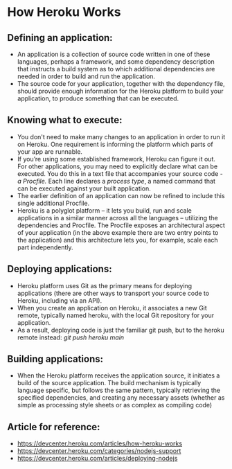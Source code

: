 # How Heroku Works

## Defining an application:
- An application is a collection of source code written in one of these languages, perhaps a framework, and some dependency description that instructs a build system as to which additional dependencies are needed in order to build and run the application.
- The source code for your application, together with the dependency file, should provide enough information for the Heroku platform to build your application, to produce something that can be executed.
## Knowing what to execute:
- You don't need to make many changes to an application in order to run it on Heroku. One requirement is informing the platform which parts of your app are runnable.
- If you’re using some established framework, Heroku can figure it out. For other applications, you may need to explicitly declare what can be executed. You do this in a text file that accompanies your source code - *a Procfile.* Each line declares a *process type*, a named command that can be executed against your built application.
- The earlier definition of an application can now be refined to include this single additional Procfile.
- Heroku is a polyglot platform – it lets you build, run and scale applications in a similar manner across all the languages – utilizing the dependencies and Procfile. The Procfile exposes an architectural aspect of your application (in the above example there are two entry points to the application) and this architecture lets you, for example, scale each part independently.
## Deploying applications:
- Heroku platform uses Git as the primary means for deploying applications (there are other ways to transport your source code to Heroku, including via an API).
- When you create an application on Heroku, it associates a new Git remote, typically named heroku, with the local Git repository for your application.
- As a result, deploying code is just the familiar git push, but to the heroku remote instead:
*git push heroku main*
## Building applications:
- When the Heroku platform receives the application source, it initiates a build of the source application. The build mechanism is typically language specific, but follows the same pattern, typically retrieving the specified dependencies, and creating any necessary assets (whether as simple as processing style sheets or as complex as compiling code)


## Article for reference:
- https://devcenter.heroku.com/articles/how-heroku-works 
- https://devcenter.heroku.com/categories/nodejs-support
- https://devcenter.heroku.com/articles/deploying-nodejs 